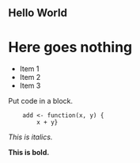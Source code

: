 ## Hello World
# Here goes nothing

* Item 1
* Item 2
* Item 3

Put code in a block.
```
    add <- function(x, y) {
        x + y}
```

*This is italics.*

**This is bold.**
